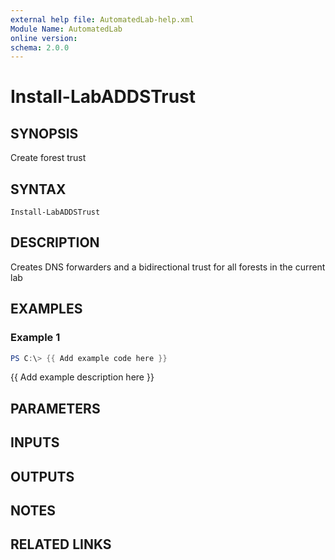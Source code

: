 ```yaml
---
external help file: AutomatedLab-help.xml
Module Name: AutomatedLab
online version:
schema: 2.0.0
---
```


# Install-LabADDSTrust

## SYNOPSIS
Create forest trust

## SYNTAX

```
Install-LabADDSTrust
```

## DESCRIPTION
Creates DNS forwarders and a bidirectional trust for all forests in the current lab

## EXAMPLES

### Example 1
```powershell
PS C:\> {{ Add example code here }}
```

{{ Add example description here }}

## PARAMETERS

## INPUTS

## OUTPUTS

## NOTES

## RELATED LINKS
